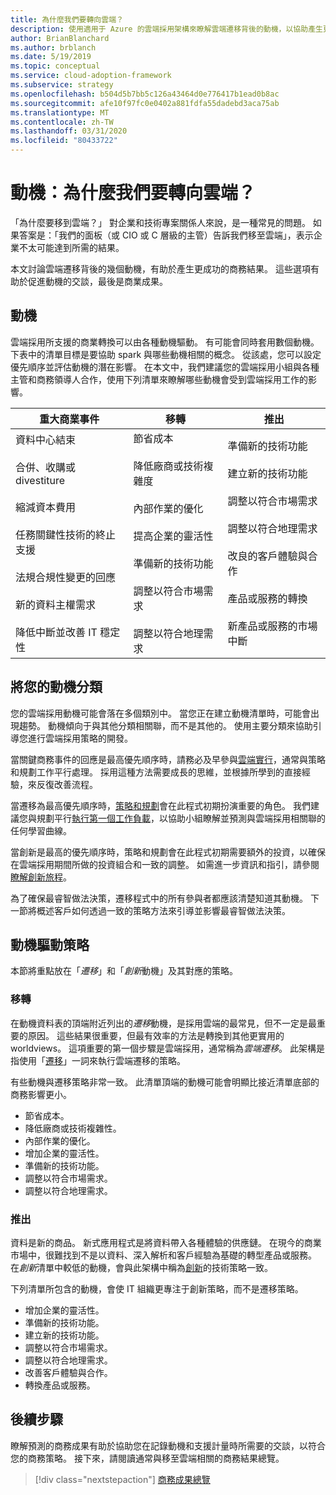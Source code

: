 ```yaml
---
title: 為什麼我們要轉向雲端？
description: 使用適用于 Azure 的雲端採用架構來瞭解雲端遷移背後的動機，以協助產生更成功的商務成果。
author: BrianBlanchard
ms.author: brblanch
ms.date: 5/19/2019
ms.topic: conceptual
ms.service: cloud-adoption-framework
ms.subservice: strategy
ms.openlocfilehash: b504d5b7bb5c126a43464d0e776417b1ead0b8ac
ms.sourcegitcommit: afe10f97fc0e0402a881fdfa55dadebd3aca75ab
ms.translationtype: MT
ms.contentlocale: zh-TW
ms.lasthandoff: 03/31/2020
ms.locfileid: "80433722"
---
```

<!-- markdownlint-disable MD026 -->

# <a name="motivations-why-are-we-moving-to-the-cloud"></a>動機：為什麼我們要轉向雲端？

「為什麼要移到雲端？」 對企業和技術專案關係人來說，是一種常見的問題。 如果答案是：「我們的面板（或 CIO 或 C 層級的主管）告訴我們移至雲端」，表示企業不太可能達到所需的結果。

本文討論雲端遷移背後的幾個動機，有助於產生更成功的商務結果。 這些選項有助於促進動機的交談，最後是商業成果。

## <a name="motivations"></a>動機

雲端採用所支援的商業轉換可以由各種動機驅動。 有可能會同時套用數個動機。 下表中的清單目標是要協助 spark 與哪些動機相關的概念。 從該處，您可以設定優先順序並評估動機的潛在影響。 在本文中，我們建議您的雲端採用小組與各種主管和商務領導人合作，使用下列清單來瞭解哪些動機會受到雲端採用工作的影響。

<!-- markdownlint-disable MD033 -->

| 重大商業事件 | 移轉 | 推出 |
|---|---|---|
| 資料中心結束<br/><br/>合併、收購或 divestiture<br/><br/>縮減資本費用<br/><br/>任務關鍵性技術的終止支援<br/><br/>法規合規性變更的回應<br/><br/>新的資料主權需求<br/><br/>降低中斷並改善 IT 穩定性 | 節省成本<br/><br/>降低廠商或技術複雜度<br/><br/>內部作業的優化<br/><br/>提高企業的靈活性<br/><br/>準備新的技術功能<br/><br/>調整以符合市場需求<br/><br/>調整以符合地理需求 | 準備新的技術功能<br/><br/>建立新的技術功能<br/><br/>調整以符合市場需求<br/><br/>調整以符合地理需求<br/><br/>改良的客戶體驗與合作<br/><br/>產品或服務的轉換<br/><br/>新產品或服務的市場中斷 |

## <a name="classify-your-motivations"></a>將您的動機分類

您的雲端採用動機可能會落在多個類別中。 當您正在建立動機清單時，可能會出現趨勢。 動機傾向于與其他分類相關聯，而不是其他的。 使用主要分類來協助引導您進行雲端採用策略的開發。

當關鍵商務事件的回應是最高優先順序時，請務必及早參與[雲端實行](../getting-started/migrate.md#cloud-implementation)，通常與策略和規劃工作平行處理。 採用這種方法需要成長的思維，並根據所學到的直接經驗，來反復改善流程。

當遷移為最高優先順序時，[策略和規劃](../getting-started/migrate.md#cloud-strategy-and-planning)會在此程式初期扮演重要的角色。 我們建議您與規劃平行[執行第一個工作負載](../getting-started/migrate.md#cloud-implementation)，以協助小組瞭解並預測與雲端採用相關聯的任何學習曲線。

當創新是最高的優先順序時，策略和規劃會在此程式初期需要額外的投資，以確保在雲端採用期間所做的投資組合和一致的調整。 如需進一步資訊和指引，請參閱[瞭解創新旅程](../getting-started/innovate.md)。

為了確保最睿智做法決策，遷移程式中的所有參與者都應該清楚知道其動機。 下一節將概述客戶如何透過一致的策略方法來引導並影響最睿智做法決策。

## <a name="motivation-driven-strategies"></a>動機驅動策略

本節將重點放在「*遷移*」和「*創新*動機」及其對應的策略。

### <a name="migration"></a>移轉

在動機資料表的頂端附近列出的*遷移*動機，是採用雲端的最常見，但不一定是最重要的原因。 這些結果很重要，但最有效率的方法是轉換到其他更實用的 worldviews。 這項重要的第一個步驟是雲端採用，通常稱為*雲端遷移*。 此架構是指使用「[遷移](../getting-started/migrate.md)」一詞來執行雲端遷移的策略。

有些動機與遷移策略非常一致。 此清單頂端的動機可能會明顯比接近清單底部的商務影響更小。

- 節省成本。
- 降低廠商或技術複雜性。
- 內部作業的優化。
- 增加企業的靈活性。
- 準備新的技術功能。
- 調整以符合市場需求。
- 調整以符合地理需求。

### <a name="innovation"></a>推出

資料是新的商品。 新式應用程式是將資料帶入各種體驗的供應鏈。 在現今的商業市場中，很難找到不是以資料、深入解析和客戶經驗為基礎的轉型產品或服務。 在*創新*清單中較低的動機，會與此架構中稱為[創新](../getting-started/innovate.md)的技術策略一致。

下列清單所包含的動機，會使 IT 組織更專注于創新策略，而不是遷移策略。

- 增加企業的靈活性。
- 準備新的技術功能。
- 建立新的技術功能。
- 調整以符合市場需求。
- 調整以符合地理需求。
- 改善客戶體驗與合作。
- 轉換產品或服務。

## <a name="next-steps"></a>後續步驟

瞭解預測的商務成果有助於協助您在記錄動機和支援計量時所需要的交談，以符合您的商務策略。 接下來，請閱讀通常與移至雲端相關的商務結果總覽。

> [!div class="nextstepaction"]
> [商務成果總覽](./business-outcomes/index.md)
